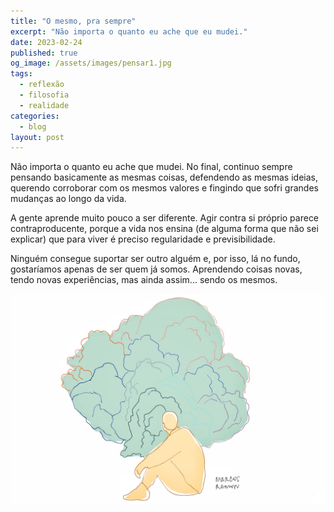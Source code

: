 ```yaml
---
title: "O mesmo, pra sempre"
excerpt: "Não importa o quanto eu ache que eu mudei."
date: 2023-02-24
published: true
og_image: /assets/images/pensar1.jpg
tags: 
  - reflexão
  - filosofia
  - realidade
categories:
  - blog
layout: post
---
```


Não importa o quanto eu ache que mudei. No final, continuo sempre pensando basicamente as mesmas coisas, defendendo as mesmas ideias, querendo corroborar com os mesmos valores e fingindo que sofri grandes mudanças ao longo da vida.

A gente aprende muito pouco a ser diferente. Agir contra si próprio parece contraproducente, porque a vida nos ensina (de alguma forma que não sei explicar) que para viver é preciso regularidade e previsibilidade.

Ninguém consegue suportar ser outro alguém e, por isso, lá no fundo, gostaríamos apenas de ser quem já somos. Aprendendo coisas novas, tendo novas experiências, mas ainda assim... sendo os mesmos.

<img src="/assets/images/pensar1.jpg">
